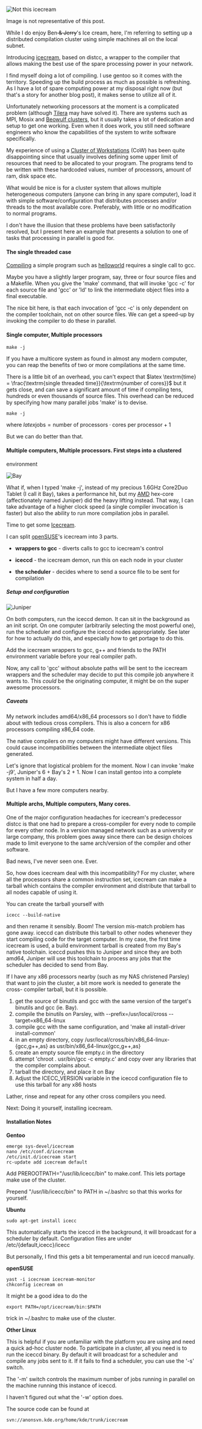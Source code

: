 ![Not this icecream](http://bencord0.files.wordpress.com/2010/12/bj.jpg?w=179)

Image is not representative of this post.

While I do enjoy Ben<del> & Jerry</del>'s Ice cream, here, I'm referring to
setting up a distributed compilation cluster using simple machines all on the
local subnet.

Introducing [icecream](http://en.opensuse.org/Icecream), based on distcc, a
wrapper to the compiler that allows making the best use of the spare
processing power in your network.

I find myself doing a lot of compiling. I use gentoo so it comes with the
territory. Speeding up the build process as much as possible is refreshing. As
I have a lot of spare computing power at my disposal right now (but that's a
story for another blog post), it makes sense to utilize all of it.

Unfortunately networking processors at the moment is a complicated problem
(although [Tilera](http://www.tilera.com/technology) may have solved it).
There are systems such as MPI, Mosix and [Beowulf
clusters](http://en.wikipedia.org/wiki/Beowulf_%28computing%29), but it
usually takes a lot of dedication and setup to get one working. Even when it
does work, you still need software engineers who know the capabilities of the
system to write software specifically.

My experience of using a [Cluster of
Workstations](http://en.wikipedia.org/wiki/Network_of_Workstations) (CoW) has
been quite disappointing since that usually involves defining some upper limit
of resources that need to be allocated to your program. The programs tend to
be written with these hardcoded values, number of processors, amount of ram,
disk space etc.

What would be nice is for a cluster system that allows multiple heterogeneous
computers (anyone can bring in any spare computer), load it with simple
software/configuration that distributes processes and/or threads to the most
available core. Preferably, with little or no modification to normal programs.

I don't have the illusion that these problems have been satisfactorily
resolved, but I present here an example that presents a solution to one of
tasks that processing in parallel is good for.

#### The single threaded case
[Compiling](http://en.wikipedia.org/wiki/Compiler) a simple program such as
[helloworld](http://bencord0.wordpress.com/2010/12/14/hello-world/) requires a
single call to gcc.

Maybe you have a slightly larger program, say, three or four source files and
a Makefile. When you give the 'make' command, that will invoke 'gcc -c' for
each source file and 'gcc' or 'ld' to link the intermediate object files into
a final executable.

The nice bit here, is that each invocation of 'gcc -c' is only dependent on
the compiler toolchain, not on other source files. We can get a speed-up by
invoking the compiler to do these in parallel.  

#### Single computer, Multiple processors

    make -j
  
If you have a multicore system as found in almost any modern computer, you can
reap the benefits of two or more compilations at the same time.

There is a little bit of an overhead, you can't expect that $latex
\textrm{time} = \frac{\textrm{single threaded time}}{\textrm{number of
cores}}$ but it gets close, and can save a significant amount of time if
compiling tens, hundreds or even thousands of source files. This overhead can
be reduced by specifying how many parallel jobs 'make' is to devise.  

    make -j
  
where $latex \textrm{jobs} = \textrm{number of processors} \cdot \textrm{cores
per processor} + 1$

But we can do better than that.  

#### Multiple computers, Multiple processors. First steps into a clustered
environment

![Bay](http://bencord0.files.wordpress.com/2010/12/bay.jpg?w=179)

What if, when I typed 'make -j', instead of my precious 1.6GHz Core2Duo Tablet
(I call it Bay), takes a performance hit, but my
[AMD](http://www.google.com/finance?q=NYSE:AMD) hex-core (affectionately named
Juniper) did the heavy lifting instead. That way, I can take advantage of a
higher clock speed (a single compiler invocation is faster) but also the
ability to run more compilation jobs in parallel.

Time to get some [Icecream](http://en.wikipedia.org/wiki/Ice_cream).

I can split [openSUSE](http://www.opensuse.org)'s icecream into 3 parts.  

* **wrappers to gcc** \- diverts calls to gcc to icecream's control

* **iceccd** \- the icecream demon, run this on each node in your cluster

* **the scheduler** \- decides where to send a source file to be sent for compilation
  
##### Setup and configuration

![Juniper](http://bencord0.files.wordpress.com/2010/12/juniper.jpg?w=179)

On both computers, run the iceccd demon. It can sit in the background as an
init script. On one computer (arbitrarily selecting the most powerful one),
run the scheduler and configure the iceccd nodes appropriately. See later for
how to actually do this, and especially how to get portage to do this.

Add the icecream wrappers to gcc, g++ and friends to the PATH environment
variable before your real compiler path.

Now, any call to 'gcc' without absolute paths will be sent to the icecream
wrappers and the scheduler may decide to put this compile job anywhere it
wants to. This *could* be the originating computer, it might be on the super
awesome processors.  

##### Caveats
  
My network includes amd64/x86_64 processors so I don't have to fiddle about
with tedious cross compilers. This is also a concern for x86 processors
compiling x86_64 code.

The native compilers on my computers might have different versions. This could
cause incompatibilities between the intermediate object files generated.

Let's ignore that logistical problem for the moment. Now I can invoke 'make
-j9', Juniper's 6 + Bay's 2 + 1. Now I can install gentoo into a complete
system in half a day.

But I have a few more computers nearby.

#### Multiple archs, Multiple computers, Many cores.

One of the major configuration headaches for icecream's predecessor distcc is
that one had to prepare a cross-compiler for every node to compile for every
other node. In a version managed network such as a university or large
company, this problem goes away since there can be design choices made to
limit everyone to the same arch/version of the compiler and other software.

Bad news, I've never seen one. Ever.

So, how does icecream deal with this incompatibility? For my cluster, where
all the processors share a common instruction set, icecream can make a tarball
which contains the compiler environment and distribute that tarball to all
nodes capable of using it.

You can create the tarball yourself with  

    icecc --build-native
  
and then rename it sensibly. Boom! The version mis-match problem has gone
away. iceccd can distribute this tarball to other nodes whenever they start
compiling code for the target computer. In my case, the first time icecream is
used, a build environment tarball is created from my Bay's native toolchain.
iceccd pushes this to Juniper and since they are both amd64, Juniper will use
this toolchain to process any jobs that the scheduler has decided to send from
Bay.

If I have any x86 processors nearby (such as my NAS christened Parsley) that
want to join the cluster, a bit more work is needed to generate the cross-
compiler tarball, but it is possible.  

  1. get the source of binutils and gcc with the same version of the target's binutils and gcc (ie. Bay).
  2. compile the binutils on Parsley, with --prefix=/usr/local/cross --target=x86_64-linux
  3. compile gcc with the same configuration, and 'make all install-driver install-common'
  4. in an empty directory, copy /usr/local/cross/bin/x86_64-linux-{gcc,g++,as} as usr/bin/x86_64-linux{gcc,g++,as}
  5. create an empty source file empty.c in the directory
  6. attempt 'chroot . usr/bin/gcc -c empty.c' and copy over any libraries that the compiler complains about.
  7. tarball the directory, and place it on Bay
  8. Adjust the ICECC_VERSION variable in the iceccd configuration file to use this tarball for any x86 hosts
  
Lather, rinse and repeat for any other cross compilers you need.

Next: Doing it yourself, installing icecream.

#### Installation Notes  

**Gentoo**

    emerge sys-devel/icecream  
    nano /etc/conf.d/icecream  
    /etc/init.d/icecream start  
    rc-update add icecream default

Add PREROOTPATH="/usr/lib/icecc/bin" to make.conf. This lets portage make use
of the cluster.

Prepend "/usr/lib/icecc/bin" to PATH in ~/.bashrc so that this works for
yourself.

**Ubuntu**  

    sudo apt-get install icecc

This automatically starts the iceccd in the background, it will broadcast for
a scheduler by default. Configuration files are under
/etc/{default,icecc}/icecc

But personally, I find this gets a bit temperamental and run iceccd manually.

**openSUSE**  

    yast -i icecream icecream-monitor  
    chkconfig icecream on

It might be a good idea to do the  

    export PATH=/opt/icecream/bin:$PATH

trick in ~/.bashrc to make use of the cluster.

**Other Linux**

This is helpful if you are unfamiliar with the platform you are using and need
a quick ad-hoc cluster node. To participate in a cluster, all you need is to
run the iceccd binary. By default it will broadcast for a scheduler and
compile any jobs sent to it. If it fails to find a scheduler, you can use the
'-s' switch.

The '-m' switch controls the maximum number of jobs running in parallel on the
machine running this instance of iceccd.

I haven't figured out what the '-w' option does.

The source code can be found at  

    svn://anonsvn.kde.org/home/kde/trunk/icecream